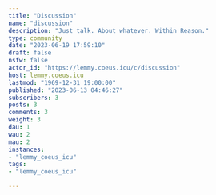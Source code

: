 ```yaml
---
title: "Discussion" 
name: "discussion"
description: "Just talk. About whatever. Within Reason."
type: community
date: "2023-06-19 17:59:10"
draft: false
nsfw: false
actor_id: "https://lemmy.coeus.icu/c/discussion"
host: lemmy.coeus.icu
lastmod: "1969-12-31 19:00:00"
published: "2023-06-13 04:46:27"
subscribers: 3
posts: 3
comments: 3
weight: 3
dau: 1
wau: 2
mau: 2
instances:
- "lemmy_coeus_icu"
tags: 
- "lemmy_coeus_icu"

---
```

